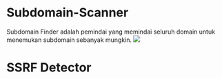 # Subdomain-Scanner
Subdomain Finder adalah pemindai yang memindai seluruh domain untuk menemukan subdomain sebanyak mungkin.
<img src="core/public/images/logo.png"/>
<h1>SSRF Detector</h1>
